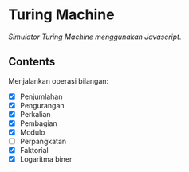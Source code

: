 # Turing Machine

_Simulator Turing Machine menggunakan Javascript._

## Contents

Menjalankan operasi bilangan:

- [x] Penjumlahan
- [x] Pengurangan
- [x] Perkalian
- [x] Pembagian
- [x] Modulo
- [ ] Perpangkatan
- [x] Faktorial
- [x] Logaritma biner